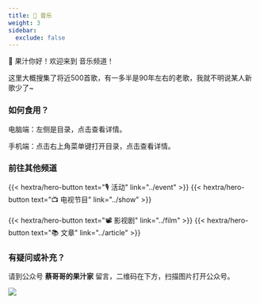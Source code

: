 ```yaml
---
title: 🎻 音乐
weight: 3
sidebar:
  exclude: false
---
```


🧃 果汁你好！欢迎来到 音乐频道！

<!--more-->

这里大概搜集了将近500首歌，有一多半是90年左右的老歌，我就不明说某人新歌少了~

### 如何食用？

电脑端：左侧是目录，点击查看详情。

手机端：点击右上角菜单键打开目录，点击查看详情。

### 前往其他频道
{{< hextra/hero-button text="🎙️ 活动" link="../event" >}}
{{< hextra/hero-button text="📺 电视节目" link="../show" >}}
<br><br>
{{< hextra/hero-button text="📽️ 影视剧" link="../film" >}}
{{< hextra/hero-button text="📚 文章" link="../article" >}}

### 有疑问或补充？

请到公众号  **蔡哥哥的果汁家**  留言，二维码在下方，扫描图片打开公众号。

<img src="../qrcode.jpg">


